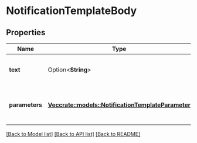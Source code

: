 # NotificationTemplateBody

## Properties

Name | Type | Description | Notes
------------ | ------------- | ------------- | -------------
**text** | Option<**String**> | Body text. For WhatsApp, ignored. | [optional]
**parameters** | [**Vec<crate::models::NotificationTemplateParameter>**](NotificationTemplateParameter.md) | Template parameters for placeholders in template. | 

[[Back to Model list]](../README.md#documentation-for-models) [[Back to API list]](../README.md#documentation-for-api-endpoints) [[Back to README]](../README.md)


